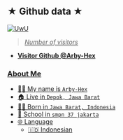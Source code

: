 ## ★ Github data ★
<p align="center">

  <a href="https://github.com/Arby-Hex"><img src="http://readme-typing-svg.herokuapp.com?color=BF00FF&center=true&vCenter=true&multiline=false&lines=Follow+Github+Vindra+ID+^_^" alt="UwU">
  
>
> *Number of visitors*
* **Visitor Github @Arby-Hex**

>

### About Me

 - 👨‍🦱 My name is `Arby-Hex`
 - 🏠 Live in `Depok, Jawa Barat`
 - 👶🏻 Born in `Jawa Barat, Indonesia`
 - 🏫 School in `smpn 37 jakarta`
 - 🌐 Language
   - 🇮🇩 Indonesian
